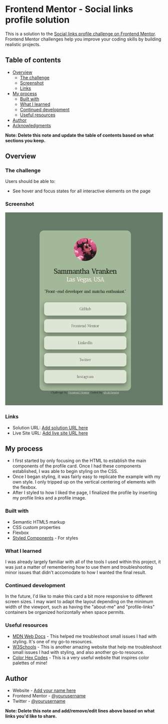 # Frontend Mentor - Social links profile solution

This is a solution to the [Social links profile challenge on Frontend Mentor](https://www.frontendmentor.io/challenges/social-links-profile-UG32l9m6dQ). Frontend Mentor challenges help you improve your coding skills by building realistic projects. 

## Table of contents

- [Overview](#overview)
  - [The challenge](#the-challenge)
  - [Screenshot](#screenshot)
  - [Links](#links)
- [My process](#my-process)
  - [Built with](#built-with)
  - [What I learned](#what-i-learned)
  - [Continued development](#continued-development)
  - [Useful resources](#useful-resources)
- [Author](#author)
- [Acknowledgments](#acknowledgments)

**Note: Delete this note and update the table of contents based on what sections you keep.**

## Overview

### The challenge

Users should be able to:

- See hover and focus states for all interactive elements on the page

### Screenshot

![](./solution-screenshot.png)


### Links

- Solution URL: [Add solution URL here](https://your-solution-url.com)
- Live Site URL: [Add live site URL here](https://your-live-site-url.com)

## My process
- I first started by only focusing on the HTML to establish the main components of the profile card. Once I had these components established, I was able to begin styling on the CSS. 
- Once I began styling, it was fairly easy to replicate the example with my own style. I only tripped up on the vertical centering of elements with the flexbox.
- After I styled to how I liked the page, I finalized the profile by inserting my profile links and a profile image.

### Built with

- Semantic HTML5 markup
- CSS custom properties
- Flexbox
- [Styled Components](https://styled-components.com/) - For styles


### What I learned

I was already largely familiar with all of the tools I used within this project, it was just a matter of remembering how to use them and troubleshooting minor issues that didn't accomodate to how I wanted the final result. 



### Continued development

In the future, I'd like to make this card a bit more responsive to different screen sizes. I may want to adapt the layout depending on the minimum width of the viewport, such as having the "about-me" and "profile-links" containers be organized horizontally when space permits. 

### Useful resources

- [MDN Web Docs](https://developer.mozilla.org/en-US/) - This helped me troubleshoot small issues I had with styling. It's one of my go-to resources.
- [W3Schools](https://www.w3schools.com/) - This is another amazing website that help me troubleshoot small issues I had with styling, and also another go-to resource. 
- [Color Hex Codes](https://www.color-hex.com/) - This is a very useful website that inspires color palettes of mine!

## Author

- Website - [Add your name here](https://www.your-site.com)
- Frontend Mentor - [@yourusername](https://www.frontendmentor.io/profile/yourusername)
- Twitter - [@yourusername](https://www.twitter.com/yourusername)

**Note: Delete this note and add/remove/edit lines above based on what links you'd like to share.**

